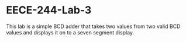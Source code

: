 # EECE-244-Lab-3
This lab is a simple BCD adder that takes two values from two valid BCD values and displays it on to a seven segment display.
